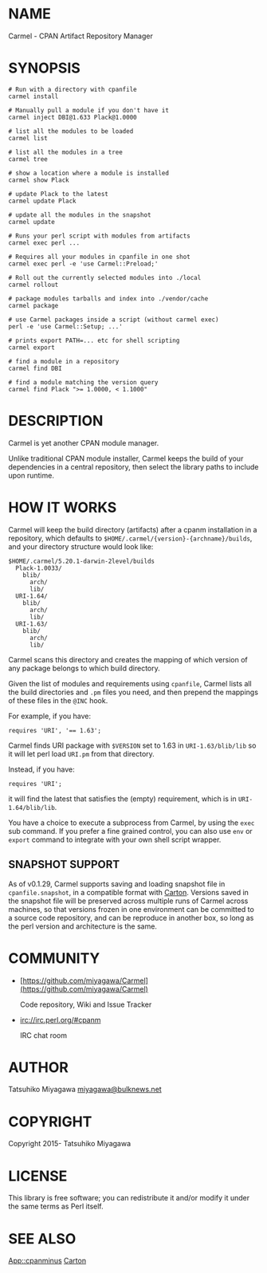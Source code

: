 # NAME

Carmel - CPAN Artifact Repository Manager

# SYNOPSIS

    # Run with a directory with cpanfile
    carmel install

    # Manually pull a module if you don't have it
    carmel inject DBI@1.633 Plack@1.0000

    # list all the modules to be loaded
    carmel list

    # list all the modules in a tree
    carmel tree

    # show a location where a module is installed
    carmel show Plack

    # update Plack to the latest
    carmel update Plack

    # update all the modules in the snapshot
    carmel update

    # Runs your perl script with modules from artifacts
    carmel exec perl ...

    # Requires all your modules in cpanfile in one shot
    carmel exec perl -e 'use Carmel::Preload;'

    # Roll out the currently selected modules into ./local
    carmel rollout

    # package modules tarballs and index into ./vendor/cache
    carmel package

    # use Carmel packages inside a script (without carmel exec)
    perl -e 'use Carmel::Setup; ...'

    # prints export PATH=... etc for shell scripting
    carmel export

    # find a module in a repository
    carmel find DBI

    # find a module matching the version query
    carmel find Plack ">= 1.0000, < 1.1000"

# DESCRIPTION

Carmel is yet another CPAN module manager.

Unlike traditional CPAN module installer, Carmel keeps the build of
your dependencies in a central repository, then select the library
paths to include upon runtime.

# HOW IT WORKS

Carmel will keep the build directory (artifacts) after a cpanm
installation in a repository, which defaults to `$HOME/.carmel/{version}-{archname}/builds`,
and your directory structure would look like:

    $HOME/.carmel/5.20.1-darwin-2level/builds
      Plack-1.0033/
        blib/
          arch/
          lib/
      URI-1.64/
        blib/
          arch/
          lib/
      URI-1.63/
        blib/
          arch/
          lib/

Carmel scans this directory and creates the mapping of which version
of any package belongs to which build directory.

Given the list of modules and requirements using `cpanfile`, Carmel
lists all the build directories and `.pm` files you need, and then
prepend the mappings of these files in the `@INC` hook.

For example, if you have:

    requires 'URI', '== 1.63';

Carmel finds URI package with `$VERSION` set to 1.63 in
`URI-1.63/blib/lib` so it will let perl load `URI.pm` from that
directory.

Instead, if you have:

    requires 'URI';

it will find the latest that satisfies the (empty) requirement, which
is in `URI-1.64/blib/lib`.

You have a choice to execute a subprocess from Carmel, by using the
`exec` sub command. If you prefer a fine grained control, you can
also use `env` or `export` command to integrate with your own shell
script wrapper.

## SNAPSHOT SUPPORT

As of v0.1.29, Carmel supports saving and loading snapshot file in
`cpanfile.snapshot`, in a compatible format with [Carton](https://metacpan.org/pod/Carton). Versions
saved in the snapshot file will be preserved across multiple runs of
Carmel across machines, so that versions frozen in one environment can
be committed to a source code repository, and can be reproduce in
another box, so long as the perl version and architecture is the same.

# COMMUNITY

- [https://github.com/miyagawa/Carmel](https://github.com/miyagawa/Carmel)

    Code repository, Wiki and Issue Tracker

- [irc://irc.perl.org/#cpanm](irc://irc.perl.org/#cpanm)

    IRC chat room

# AUTHOR

Tatsuhiko Miyagawa <miyagawa@bulknews.net>

# COPYRIGHT

Copyright 2015- Tatsuhiko Miyagawa

# LICENSE

This library is free software; you can redistribute it and/or modify
it under the same terms as Perl itself.

# SEE ALSO

[App::cpanminus](https://metacpan.org/pod/App%3A%3Acpanminus) [Carton](https://metacpan.org/pod/Carton)
